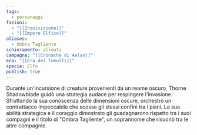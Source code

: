 ```yaml
---
tags:
  - personaggi
fazioni:
  - "[[Inquisizione]]"
  - "[[Impero Elfico]]"
aliases:
  - Ombra Tagliente
schieramento: alleati
campagna: "[[Cronache di Aelan]]"
era: "[[Era dei Tumulti]]"
specie: Elfo
publish: true
---
```

Durante un'incursione di creature provenienti da un reame oscuro, Thorne Shadowblade guidò una strategia audace per respingere l'invasione. Sfruttando la sua conoscenza delle dimensioni oscure, orchestrò un contrattacco impeccabile che scosse gli stessi confini tra i piani. La sua abilità strategica e il coraggio dimostrato gli guadagnarono rispetto tra i suoi compagni e il titolo di "Ombra Tagliente", un soprannome che risuonò tra le altre compagnie.